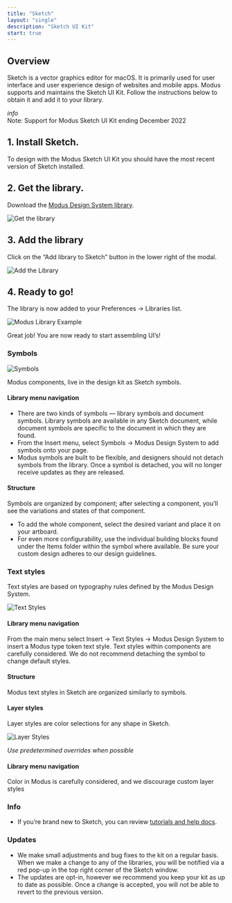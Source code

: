 ```yaml
---
title: "Sketch"
layout: "single"
description: "Sketch UI Kit"
start: true
---
```


<style>
main img {
  width: 100%;
  background-color: #eee;
  min-height: 133px;
}
</style>

## Overview

Sketch is a vector graphics editor for macOS. It is primarily used for user interface and user experience design of websites and mobile apps. Modus supports and maintains the Sketch UI Kit. Follow the instructions below to obtain it and add it to your library.

<div class="alert alert-primary" role="alert">
<i class="modus-icon material-icons notranslate alert-icon">info</i>
<div>Note: Support for Modus Sketch UI Kit ending December 2022</div>
</div>

## 1. Install Sketch.

To design with the Modus Sketch UI Kit you should have the most recent version of Sketch installed.

## 2. Get the library.

Download the [Modus Design System library](https://drive.google.com/file/d/1exGAlPMJR4ivrtP7OrMlcpTsKJobK1io/view?usp=sharing).

![Get the library](/img/guide/designer_01_add_library.png)

## 3. Add the library

Click on the “Add library to Sketch” button in the lower right of the modal.

![Add the Library](/img/guide/designer_02_add_librarylrg.png)

## 4. Ready to go!

The library is now added to your Preferences -> Libraries list.

![Modus Library Example](/img/guide/designer_03_Modus_library_example_screen.png)

Great job! You are now ready to start assembling UI’s!

### Symbols

![Symbols](/img/guide/designer_04_Symbols_elements.png)

Modus components, live in the design kit as Sketch symbols.

#### Library menu navigation

- There are two kinds of symbols — library symbols and document symbols. Library symbols are available in any Sketch document, while document symbols are specific to the document in which they are found.
- From the Insert menu, select Symbols → Modus Design System to add symbols onto your page.
- Modus symbols are built to be flexible, and designers should not detach symbols from the library. Once a symbol is detached, you will no longer receive updates as they are released.

#### Structure

Symbols are organized by component; after selecting a component, you’ll see the variations and states of that component.

- To add the whole component, select the desired variant and place it on your artboard.
- For even more configurability, use the individual building blocks found under the Items folder within the symbol where available. Be sure your custom design adheres to our design guidelines.

### Text styles

Text styles are based on typography rules defined by the Modus Design System.

![Text Styles](/img/guide/designer_05_Text_styles.png)

#### Library menu navigation

From the main menu select Insert → Text Styles → Modus Design System to insert a Modus type token text style.
Text styles within components are carefully considered. We do not recommend detaching the symbol to change default styles.

#### Structure

Modus text styles in Sketch are organized similarly to symbols.

#### Layer styles

Layer styles are color selections for any shape in Sketch.

![Layer Styles](/img/guide/designer_06_Layer_overrides.png)

_Use predetermined overrides when possible_

#### Library menu navigation

Color in Modus is carefully considered, and we discourage custom layer styles

### Info

- If you’re brand new to Sketch, you can review [tutorials and help docs](https://www.sketch.com/docs/).

### Updates

- We make small adjustments and bug fixes to the kit on a regular basis. When we make a change to any of the libraries, you will be notified via a red pop-up in the top right corner of the Sketch window.
- The updates are opt-in, however we recommend you keep your kit as up to date as possible. Once a change is accepted, you will not be able to revert to the previous version.
